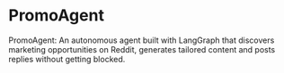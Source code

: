 # PromoAgent
PromoAgent: An autonomous agent built with LangGraph that discovers marketing opportunities on Reddit, generates tailored content and posts replies without getting blocked.
